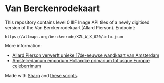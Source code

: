# Van Berckenrodekaart

This repository contains level 0 IIIF Image API tiles of a newly digitised version of the Van Berckenrodekaart (Allard Pierson). Endpoint:

`https://allmaps.org/berckenrode/KZL_W_X_020/info.json`

More information:

- [Allard Pierson verwerft unieke 17de-eeuwse wandkaart van Amsterdam](https://allardpierson.nl/nieuws/allard-pierson-verwerft-unieke-17de-eeuwse-wandkaart-van-amsterdam/)
- [Amstelredamum emporium Hollandiæ primarium totiusque Europæ celeberrimum](https://hdl.handle.net/11245/3.39844)

Made with [Sharp](https://sharp.pixelplumbing.com/) and [these scripts](https://github.com/sammeltassen/iiif-tiler).
